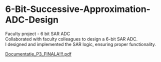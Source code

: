 # 6-Bit-Successive-Approximation-ADC-Design
Faculty project -  6 bit SAR ADC
<br>
Collaborated with faculty colleagues to design a 6-bit SAR ADC.
<br>
I designed and implemented the SAR logic, ensuring proper functionality.

[Documentatie_P3_FINALA!!!.pdf](https://github.com/user-attachments/files/19039617/Documentatie_P3_FINALA.pdf)
